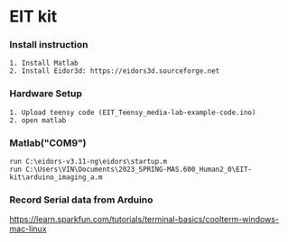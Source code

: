 # EIT kit

### Install instruction 
    1. Install Matlab
    2. Install Eidor3d: https://eidors3d.sourceforge.net

### Hardware Setup
    1. Upload teensy code (EIT_Teensy_media-lab-example-code.ino)
    2. open matlab
    
### Matlab("COM9")
```
run C:\eidors-v3.11-ng\eidors\startup.m
run C:\Users\VIN\Documents\2023_SPRING-MAS.600_Human2_0\EIT-kit\arduino_imaging_a.m
```

### Record Serial data from Arduino
https://learn.sparkfun.com/tutorials/terminal-basics/coolterm-windows-mac-linux
